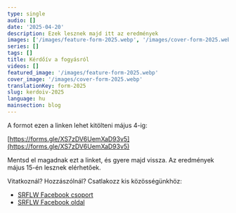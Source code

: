 ```yaml
---
type: single
audio: []
date: '2025-04-20'
description: Ezek lesznek majd itt az eredmények
images: ['/images/feature-form-2025.webp', '/images/cover-form-2025.webp']
series: []
tags: []
title: Kérdőív a fogyásról
videos: []
featured_image: '/images/feature-form-2025.webp'
cover_image: '/images/cover-form-2025.webp'
translationKey: form-2025
slug: kerdoiv-2025
language: hu
mainsection: blog
---
```


A formot ezen a linken lehet kitölteni május 4-ig:

[https://forms.gle/XS7zDV6UemXaD93v5](https://forms.gle/XS7zDV6UemXaD93v5)

Mentsd el magadnak ezt a linket, és gyere majd vissza. Az eredmények május 15-én lesznek elérhetőek.

Vitatkoznál? Hozzászólnál? Csatlakozz kis közösségünkhöz:

- [SRFLW Facebook csoport](https://www.facebook.com/groups/1098348161611343 "SRFLW Facebook csoport")
- [SRFLW Facebook oldal](https://www.facebook.com/simple.rules.for.losing.weight "SRFLW Facebook oldal")
